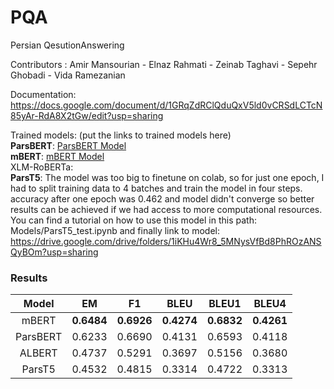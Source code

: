 # PQA
Persian QesutionAnswering

Contributors : Amir Mansourian - Elnaz Rahmati - Zeinab Taghavi - Sepehr Ghobadi - Vida Ramezanian

Documentation: https://docs.google.com/document/d/1GRqZdRClQduQxV5ld0vCRSdLCTcN85yAr-RdA8X2tGw/edit?usp=sharing

Trained models: (put the links to trained models here)
<br/>
**ParsBERT**: [ParsBERT Model](https://drive.google.com/drive/folders/10j3KSd0zu4eM94yNKH7B-4grd5PhkeT_?usp=sharing)
<br/>
**mBERT**: [mBERT Model](https://drive.google.com/drive/folders/1Pk4U5XfXuT0zgLPCnxdZN-h4fDA_qzro?usp=sharing)
<br/>
XLM-RoBERTa:
<br/>
**ParsT5**: The model was too big to finetune on colab, so for just one epoch, I had to split training data to 4 batches and train the model in four steps. accuracy after one epoch was 0.462 and model didn't converge so better results can be achieved if we had access to more computational resources. You can find a tutorial on how to use this model in this path: Models/ParsT5_test.ipynb and finally link to model: https://drive.google.com/drive/folders/1iKHu4Wr8_5MNysVfBd8PhROzANSQyBOm?usp=sharing



### Results

|   Model  |  EM  | F1 | BLEU | BLEU1 | BLEU4 | 
|:----------:|:---------:|:------------:|:------------:|:------------:|:------------:|
| mBERT | **0.6484** |    **0.6926**   | **0.4274**  | **0.6832**  |**0.4261**   | 
| ParsBERT | 0.6233 |    0.6690  | 0.4131  | 0.6593  |0.4118   | 
| ALBERT | 0.4737 |     0.5291     |       0.3697     |      0.5156    |      0.3680    | 
| ParsT5 | 0.4532 |    0.4815   | 0.3314    | 0.4722    | 0.3313     | 

